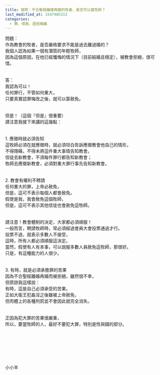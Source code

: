 ```yaml
---
title: 發問：不合聖經離婚再婚的牧者，是否可以當牧師？
last_modified_at: 1547985313
categories:
  - 罪、得救、因信稱義
---
```


問題：<br>作為教會的牧者，是否嚴格要求不能是過去離過婚的？<br>我個人認為如果一個有潛質的年輕牧師，<br>因為這個原因，在他已經懺悔的情況下（目前結婚且穩定），被教會拒絕，很可惜。<br><br><!--more--><br>答：<br>我認為可以！<br>任何罪行，不管如何重大，<br>只要真實認罪悔改之後，就可以蒙赦免。<br><br><br>但是！（這個『但是』很重要）<br>請注意我接下來講的這幾點：<br><br><br>1.	應徵時就必須告知<br>這牧師必須在就應徵時，就必須坦白告訴應徵教會他自己的情形，<br>不得隱瞞，不得未將這件重大事情告知教會。<br>信徒去新教會，不須每件罪行都告知新教會；<br>牧師去應徵新教會，必須對重大罪行事先告知新教會。<br> <br><br>2.	教會有權利不聘請<br>任何重大的罪，上帝必赦免，<br>但是，這可不表示每個人都會赦免。<br>假使是我，我會赦免這個牧師，<br>但是，這可不表示其他信徒也會赦免這牧師。<br> <br><br>請注意！教會體制的決定，大家都必須順服！<br>一般而言，聘請牧師時，常必須經過會員大會投票通過才行。<br>投票不過，就表示多數人不接受，<br>這時，所有人都必須順服這決定。<br>當然，假使有人有本事，可以說服多數人員赦免這牧師，那很好。<br>只是，有這種能力的人很少。<br> <br> <br>3.	有時，就是必須承擔罪的苦果<br>因為不合聖經離婚再婚而被拒絕，雖然很不幸，<br>但原諒我這樣說：<br>有時，這是自己必須承受的苦果。<br>正如大衛王犯姦淫之後雖被上帝赦免，<br>但肉體上的各種刑罰並不會因此就完全消失。<br> <br><br>正因為犯大罪的苦果很嚴重，<br>所以，要當牧師的人，最好不要犯大罪，特別是性與錢的部分。<br><br><br><br><br><br><br><br>小小羊<br><br><br><br><br><br> <br>
